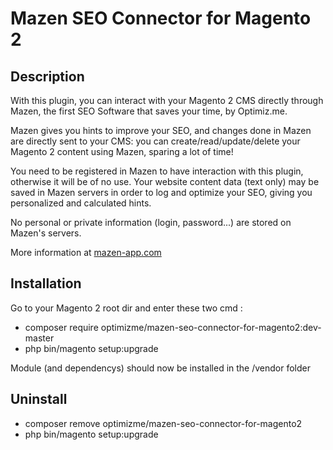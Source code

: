# Mazen SEO Connector for Magento 2

## Description
   
With this plugin, you can interact with your Magento 2 CMS directly through Mazen, the first SEO Software that saves your time, by Optimiz.me.

Mazen gives you hints to improve your SEO, and changes done in Mazen are directly sent to your CMS: you can create/read/update/delete your Magento 2 content using Mazen, sparing a lot of time!

You need to be registered in Mazen to have interaction with this plugin, otherwise it will be of no use.
Your website content data (text only) may be saved in Mazen servers in order to log and optimize your SEO, giving you personalized and calculated hints.

No personal or private information (login, password...) are stored on Mazen's servers.

More information at [mazen-app.com](https://mazen-app.com)

## Installation

Go to your Magento 2 root dir and enter these two cmd :
- composer require optimizme/mazen-seo-connector-for-magento2:dev-master
- php bin/magento setup:upgrade

Module (and dependencys) should now be installed in the /vendor folder

## Uninstall
- composer remove optimizme/mazen-seo-connector-for-magento2
- php bin/magento setup:upgrade

